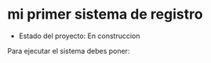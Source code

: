 <h1> mi primer sistema de registro </h1>

- Estado del proyecto: En construccion

Para ejecutar el sistema debes poner: 

```npm install react´´´
